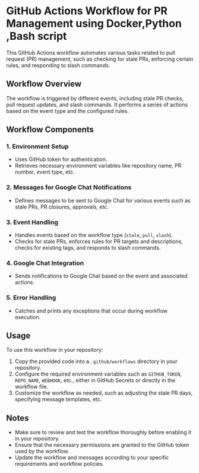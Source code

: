 # GitHub Actions Workflow for PR Management using Docker,Python ,Bash script

This GitHub Actions workflow automates various tasks related to pull request (PR) management, such as checking for stale PRs, enforcing certain rules, and responding to slash commands.

## Workflow Overview

The workflow is triggered by different events, including stale PR checks, pull request updates, and slash commands. It performs a series of actions based on the event type and the configured rules.

## Workflow Components

### 1. **Environment Setup**
   - Uses GitHub token for authentication.
   - Retrieves necessary environment variables like repository name, PR number, event type, etc.

### 2. **Messages for Google Chat Notifications**
   - Defines messages to be sent to Google Chat for various events such as stale PRs, PR closures, approvals, etc.

### 3. **Event Handling**
   - Handles events based on the workflow type (`stale`, `pull`, `slash`).
   - Checks for stale PRs, enforces rules for PR targets and descriptions, checks for existing tags, and responds to slash commands.

### 4. **Google Chat Integration**
   - Sends notifications to Google Chat based on the event and associated actions.

### 5. **Error Handling**
   - Catches and prints any exceptions that occur during workflow execution.

## Usage

To use this workflow in your repository:
1. Copy the provided code into a `.github/workflows` directory in your repository.
2. Configure the required environment variables such as `GITHUB_TOKEN`, `REPO_NAME`, `WEBHOOK`, etc., either in GitHub Secrets or directly in the workflow file.
3. Customize the workflow as needed, such as adjusting the stale PR days, specifying message templates, etc.

## Notes

- Make sure to review and test the workflow thoroughly before enabling it in your repository.
- Ensure that the necessary permissions are granted to the GitHub token used by the workflow.
- Update the workflow and messages according to your specific requirements and workflow policies.
